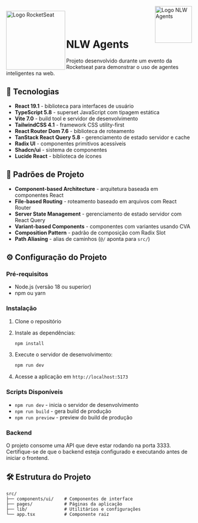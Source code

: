 <img src="https://i.postimg.cc/xT5jvJXF/rocketseat-logo-gray-dark.png" alt="Logo RocketSeat" width="160" align="left" style="padding-top:13px">

<img src="https://img.notionusercontent.com/s3/prod-files-secure%2Ff2d7c17c-c032-413b-bff4-03e44d1da06d%2F85695a90-803a-416c-8aef-3c9416ebbd3a%2FNLW_Agents.svg/size/?exp=1752183903&sig=cX-vEH7sm6ZiIVlQj8W8MQ4IoNFms6L7SBlBm4Cm36s&id=22a6c298-a282-807f-90cc-f974f0f40956&table=block&userId=4547f6a6-e638-4fb7-a23a-826dc5cf4188" alt="Logo NLW Agents" width="100" align="right">

<br><br>

# NLW Agents

Projeto desenvolvido durante um evento da Rocketseat para demonstrar o uso de agentes inteligentes na web.

## 🚀 Tecnologias

- **React 19.1** - biblioteca para interfaces de usuário
- **TypeScript 5.8** - superset JavaScript com tipagem estática
- **Vite 7.0** - build tool e servidor de desenvolvimento
- **TailwindCSS 4.1** - framework CSS utility-first
- **React Router Dom 7.6** - biblioteca de roteamento
- **TanStack React Query 5.8** - gerenciamento de estado servidor e cache
- **Radix UI** - componentes primitivos acessíveis
- **Shadcn/ui** - sistema de componentes
- **Lucide React** - biblioteca de ícones

## 📂 Padrões de Projeto

- **Component-based Architecture** - arquitetura baseada em componentes React
- **File-based Routing** - roteamento baseado em arquivos com React Router
- **Server State Management** - gerenciamento de estado servidor com React Query
- **Variant-based Components** - componentes com variantes usando CVA
- **Composition Pattern** - padrão de composição com Radix Slot
- **Path Aliasing** - alias de caminhos (`@/` aponta para `src/`)

## ⚙️ Configuração do Projeto

### Pré-requisitos

- Node.js (versão 18 ou superior)
- npm ou yarn

### Instalação

1. Clone o repositório
2. Instale as dependências:
   ```bash
   npm install
   ```

3. Execute o servidor de desenvolvimento:
   ```bash
   npm run dev
   ```

4. Acesse a aplicação em `http://localhost:5173`

### Scripts Disponíveis

- `npm run dev` - inicia o servidor de desenvolvimento
- `npm run build` - gera build de produção
- `npm run preview` - preview do build de produção

### Backend

O projeto consome uma API que deve estar rodando na porta 3333. Certifique-se de que o backend esteja configurado e executando antes de iniciar o frontend.

## 🛠️ Estrutura do Projeto

```
src/
├── components/ui/    # Componentes de interface
├── pages/            # Páginas da aplicação
├── lib/              # Utilitários e configurações
└── app.tsx           # Componente raiz
```
